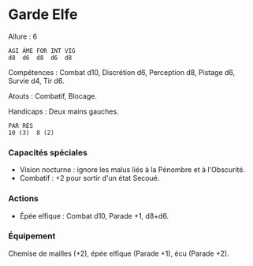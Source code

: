 # Garde Elfe

Allure : 6

	AGI	ÂME	FOR	INT	VIG
	d8	d6	d8	d6	d8

Compétences : Combat d10, Discrétion d6, Perception d8, Pistage d6, Survie d4, Tir d6.

Atouts : Combatif, Blocage.

Handicaps : Deux mains gauches.

	PAR	RES
	10 (3)	8 (2)

### Capacités spéciales
- Vision nocturne : ignore les malus liés à la Pénombre et à l'Obscurité.
- Combatif : +2 pour sortir d'un état Secoué.

### Actions
- Épée elfique : Combat d10, Parade +1, d8+d6.

### Équipement
Chemise de mailles (+2), épée elfique (Parade +1), écu (Parade +2).
